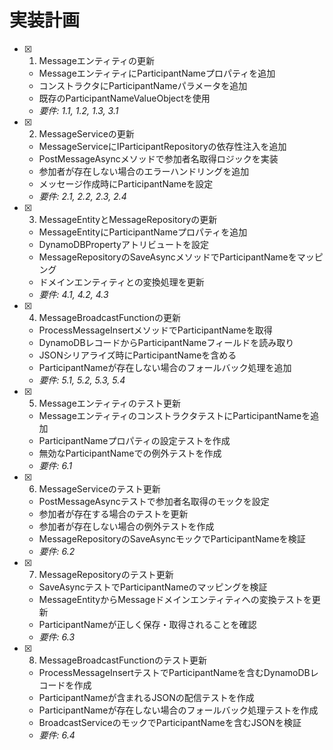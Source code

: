 # 実装計画

- [x] 1. Messageエンティティの更新
  - MessageエンティティにParticipantNameプロパティを追加
  - コンストラクタにParticipantNameパラメータを追加
  - 既存のParticipantNameValueObjectを使用
  - _要件: 1.1, 1.2, 1.3, 3.1_

- [x] 2. MessageServiceの更新
  - MessageServiceにIParticipantRepositoryの依存性注入を追加
  - PostMessageAsyncメソッドで参加者名取得ロジックを実装
  - 参加者が存在しない場合のエラーハンドリングを追加
  - メッセージ作成時にParticipantNameを設定
  - _要件: 2.1, 2.2, 2.3, 2.4_

- [x] 3. MessageEntityとMessageRepositoryの更新
  - MessageEntityにParticipantNameプロパティを追加
  - DynamoDBPropertyアトリビュートを設定
  - MessageRepositoryのSaveAsyncメソッドでParticipantNameをマッピング
  - ドメインエンティティとの変換処理を更新
  - _要件: 4.1, 4.2, 4.3_

- [x] 4. MessageBroadcastFunctionの更新
  - ProcessMessageInsertメソッドでParticipantNameを取得
  - DynamoDBレコードからParticipantNameフィールドを読み取り
  - JSONシリアライズ時にParticipantNameを含める
  - ParticipantNameが存在しない場合のフォールバック処理を追加
  - _要件: 5.1, 5.2, 5.3, 5.4_

- [x] 5. Messageエンティティのテスト更新
  - MessageエンティティのコンストラクタテストにParticipantNameを追加
  - ParticipantNameプロパティの設定テストを作成
  - 無効なParticipantNameでの例外テストを作成
  - _要件: 6.1_

- [x] 6. MessageServiceのテスト更新
  - PostMessageAsyncテストで参加者名取得のモックを設定
  - 参加者が存在する場合のテストを更新
  - 参加者が存在しない場合の例外テストを作成
  - MessageRepositoryのSaveAsyncモックでParticipantNameを検証
  - _要件: 6.2_

- [x] 7. MessageRepositoryのテスト更新
  - SaveAsyncテストでParticipantNameのマッピングを検証
  - MessageEntityからMessageドメインエンティティへの変換テストを更新
  - ParticipantNameが正しく保存・取得されることを確認
  - _要件: 6.3_

- [x] 8. MessageBroadcastFunctionのテスト更新
  - ProcessMessageInsertテストでParticipantNameを含むDynamoDBレコードを作成
  - ParticipantNameが含まれるJSONの配信テストを作成
  - ParticipantNameが存在しない場合のフォールバック処理テストを作成
  - BroadcastServiceのモックでParticipantNameを含むJSONを検証
  - _要件: 6.4_